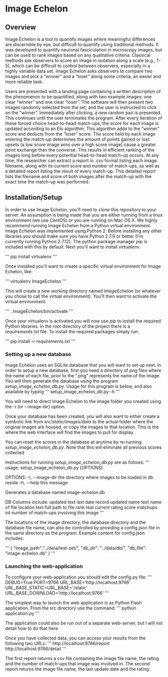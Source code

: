 # Image Echelon

## Overview

Image Echelon is a tool to quantify images where meaningful differences are discernible by eye, but difficult to
quantify using traditional methods.  It was developed to quantify neuronal fasciculation in microscopy images, but can
be used to rank images based on any qualitative criteria.  Classical methods ask observers to score an image in
isolation along a scale (e.g., 1-5), which can be difficult to control between observers, especially in a highly
variable data set.  Image Echelon asks observers to compare two images and pick a “winner” and a “loser” along some
criteria, an easier and more reliable task.

Users are presented with a landing page containing a written description of the phenomenon to be quantified, along with
two example images: one clear “winner” and one clear “loser”.  The software will then present two images randomly
selected from the set, and the user is instructed to click on the “winner”.  Immediately after clicking, a new random
pair is presented.  This continues until the user terminates the program.  After every iteration of these forced choice
head-to-head match-ups, the score for each image is updated according to an Elo algorithm.  This algorithm adds to the
“winner” score and deducts from the “loser” score.  The score held by each image entering the match-up determines the
amount of points gained or lost: upsets (a low score image wins over a high score image) cause a greater point exchange
than the converse.  This results in efficient ranking of the images long before every potential head-to-head match-up
occurs.  At any time, the researcher can extract a report in .csv format listing each image filename, along with its
current score and number of match-ups, as well as a detailed report listing the result of every match-up.  This detailed
report lists the filename and score of both images after the match-up with the exact time the match-up was performed.

## Installation/Setup

In order to use Image Echelon, you'll need to clone this repository to your server.  An assumption is being made that you
are either running from a linux environment (we use CentOS) or you are running on Mac OS X. We highly recommend running Image Echelon
from a Python virtual environment.  Image Echelon was implemented using Python 2.  Before installing any other libraries
you should make sure you have Python 2.7.9 or better (I'm currently running Python 2.7.12).  The python package manager
*pip* is included with this by default.  Next you'll want to install *virtualenv*.

'''
pip install virtualenv
'''

Once installed you'll want to create a specific virtual environment for Image Echelon, like:

'''
virtualenv ImageEchelon
'''

This will create a new working directory named *ImageEchelon* (or whatever you chose to call the virtual environment).
You'll then want to activate the virtual environment.

'''
. ImageEchelon/bin/activate
'''

Once your virtualenv is activated you will now use *pip* to install the required Python libraries.  In the root directory
of the project there is a *requirements.txt* file.  To install the required packages simply run:

'''
pip install -r requirements.txt
'''

### Setting up a new database
Image Echelon uses an SQLite database that you will want to set up next.  In order to setup a new database, first you need
a directory of png files where the name of each file, prior to the ".png" represents the name of the image.  You will then
generate the database using the program *setup_image_echelon_db.py*.  Usage for this program is below, and also available by typing
'''
    setup_image_echelon_db.py -h
'''

You will need to direct Image Echelon to the image folder you created using the -i (or --image-dir) option.

Once your database has been created, you will also want to either create a symbolic link from *src/static/images/data* to
the actual folder where the original images are housed, or copy the images to that location.  This is the where the web
interface will find the images to pull for display.

You can reset the scores in the database at anytime by re-running *setup_image_echelon_db.py*.  Note that this will
eliminate all previous scores collected

Instructions for running *setup_image_echelon_db.py* are as follows:
'''
usage:
    setup_image_echelon_db.py [OPTIONS]

OPTIONS:
    -i, --image-dir the directory where images to be loaded in db reside
    -h, --help      this message

Generates a database named image-echelon.db

DB Columns include:
    updated     text    last date record updated
    name        text    name of file
    location    text    full path to file
    rank        real    current rating score
    matchups    int     number of match-ups involving this image
'''

The locations of the image directory, the database directory and the database file name, can also be controlled by providing a
config.json file in the same directory as the program.  Example content for config.json includes:

'''
{
  "image_path":"../data/test-set/",
  "db_dir": "../data/db/",
  "db_file": "image-echelon.db"
}
'''

### Launching the web-application
To configure your web-application you should edit the config.py file:
'''
DEBUG=True
PORT=9766
URL_BASE='http://localhost:9766'
URL_BASE_STATIC=URL_BASE+'/static'
URL_BASE_DOWNLOAD='http://localhost:9766'
'''

The simplest way to launch the web application is as Python Flash application.  From the src directory use the command:
'''
    python application.py
'''

The application could also be run out of a separate web-server, but I will not detail how to do that here.

Once you have collected data, you can access your results from the following two URLs:
'''
http://localhost:9766/report
http://localhost:9766/detail
'''

The first report returns a csv file containing the image file name, the rating and the number of match-ups that image was involved in.
The second report returns the image file name, the last update date and the rating.
